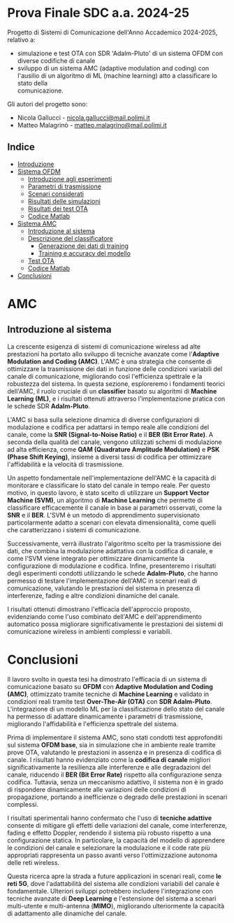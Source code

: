 # Prova Finale SDC a.a. 2024-25
Progetto di Sistemi di Comunicazione dell'Anno Accademico 2024-2025, relativo a:
- simulazione e test OTA con SDR 'Adalm-Pluto' di un sistema OFDM con diverse codifiche di canale
- sviluppo di un sistema AMC (adaptive modulation and coding) con l'ausilio di un algoritmo di ML (machine learning) atto a classificare lo stato della     
  comunicazione.
  
Gli autori del progetto sono:
- Nicola Gallucci - nicola.gallucci@mail.polimi.it
- Matteo Malagrinò - matteo.malagrino@mail.polimi.it

## Indice
- [Introduzione](#introduzione)
- [Sistema OFDM](#sistema-ofdm)
  - [Introduzione agli esperimenti](introduzione-agli-esperimenti)
  - [Parametri di trasmissione](#parametri-di-trasmissione)
  - [Scenari considerati](#scenari-considerati)
  - [Risultati delle simulazioni](#risultati-delle-simulazioni)
  - [Risultati dei test OTA](risultati-dei-test-ota)
  - [Codice Matlab](codice-matlab-ofdm)
- [Sistema AMC](#amc)
  - [Introduzione al sistema](Introduzione-al-sistema)
  - [Descrizione del classificatore](descrizione-del-classificatore)
    - [Generazione dei dati di training](dati-di-training)
    - [Training e accuracy del modello](training-e-accuracy-del-modello)
  - [Test OTA](test-ota)
  - [Codice Matlab](codice-matlab-amc)   
- [Conclusioni](#conclusioni)


# AMC

## Introduzione al sistema
La crescente esigenza di sistemi di comunicazione wireless ad alte prestazioni ha portato allo sviluppo di tecniche avanzate come l'**Adaptive Modulation and Coding (AMC)**. L'AMC è una strategia che consente di ottimizzare la trasmissione dei dati in funzione delle condizioni variabili del canale di comunicazione, migliorando così l'efficienza spettrale e la robustezza del sistema. In questa sezione, esploreremo i fondamenti teorici dell'AMC, il ruolo cruciale di un **classifier** basato su algoritmi di **Machine Learning (ML)**, e i risultati ottenuti attraverso l'implementazione pratica con le schede SDR **Adalm-Pluto**.

L'AMC si basa sulla selezione dinamica di diverse configurazioni di modulazione e codifica per adattarsi in tempo reale alle condizioni del canale, come la **SNR (Signal-to-Noise Ratio)** e il **BER (Bit Error Rate)**. A seconda della qualità del canale, vengono utilizzati schemi di modulazione ad alta efficienza, come **QAM (Quadrature Amplitude Modulation)** e **PSK (Phase Shift Keying)**, insieme a diversi tassi di codifica per ottimizzare l'affidabilità e la velocità di trasmissione.

Un aspetto fondamentale nell'implementazione dell'AMC è la capacità di monitorare e classificare lo stato del canale in tempo reale. Per questo motivo, in questo lavoro, è stato scelto di utilizzare un **Support Vector Machine (SVM)**, un algoritmo di **Machine Learning** che permette di classificare efficacemente il canale in base ai parametri osservati, come la **SNR** e il **BER**. L'SVM è un metodo di apprendimento supervisionato particolarmente adatto a scenari con elevata dimensionalità, come quelli che caratterizzano i sistemi di comunicazione.

Successivamente, verrà illustrato l'algoritmo scelto per la trasmissione dei dati, che combina la modulazione adattativa con la codifica di canale, e come l'SVM viene integrato per ottimizzare dinamicamente la configurazione di modulazione e codifica. Infine, presenteremo i risultati degli esperimenti condotti utilizzando le schede **Adalm-Pluto**, che hanno permesso di testare l'implementazione dell'AMC in scenari reali di comunicazione, valutando le prestazioni del sistema in presenza di interferenze, fading e altre condizioni dinamiche del canale.

I risultati ottenuti dimostrano l'efficacia dell'approccio proposto, evidenziando come l'uso combinato dell'AMC e dell'apprendimento automatico possa migliorare significativamente le prestazioni dei sistemi di comunicazione wireless in ambienti complessi e variabili.


# Conclusioni

Il lavoro svolto in questa tesi ha dimostrato l'efficacia di un sistema di comunicazione basato su **OFDM** con **Adaptive Modulation and Coding (AMC)**, ottimizzato tramite tecniche di **Machine Learning** e validato in condizioni reali tramite test **Over-The-Air (OTA)** con **SDR Adalm-Pluto**. L'integrazione di un modello ML per la classificazione dello stato del canale ha permesso di adattare dinamicamente i parametri di trasmissione, migliorando l'affidabilità e l'efficienza spettrale del sistema.

Prima di implementare il sistema AMC, sono stati condotti test approfonditi sul sistema **OFDM base**, sia in simulazione che in ambiente reale tramite prove OTA, valutando le prestazioni in assenza e in presenza di codifica di canale. I risultati hanno evidenziato come la **codifica di canale** migliori significativamente la resilienza alle interferenze e alle degradazioni del canale, riducendo il **BER (Bit Error Rate)** rispetto alla configurazione senza codifica. Tuttavia, senza un meccanismo adattivo, il sistema non è in grado di rispondere dinamicamente alle variazioni delle condizioni di propagazione, portando a inefficienze o degrado delle prestazioni in scenari complessi.

I risultati sperimentali hanno confermato che l'uso di **tecniche adattive** consente di mitigare gli effetti delle variazioni del canale, come interferenze, fading e effetto Doppler, rendendo il sistema più robusto rispetto a una configurazione statica. In particolare, la capacità del modello di apprendere le condizioni del canale e selezionare la modulazione e il code rate più appropriati rappresenta un passo avanti verso l'ottimizzazione autonoma delle reti wireless.

Questa ricerca apre la strada a future applicazioni in scenari reali, come **le reti 5G**, dove l'adattabilità del sistema alle condizioni variabili del canale è fondamentale. Ulteriori sviluppi potrebbero includere l'integrazione con tecniche avanzate di **Deep Learning** e l'estensione del sistema a scenari multi-utente e multi-antenna (**MIMO**), migliorando ulteriormente la capacità di adattamento alle dinamiche del canale.

  

